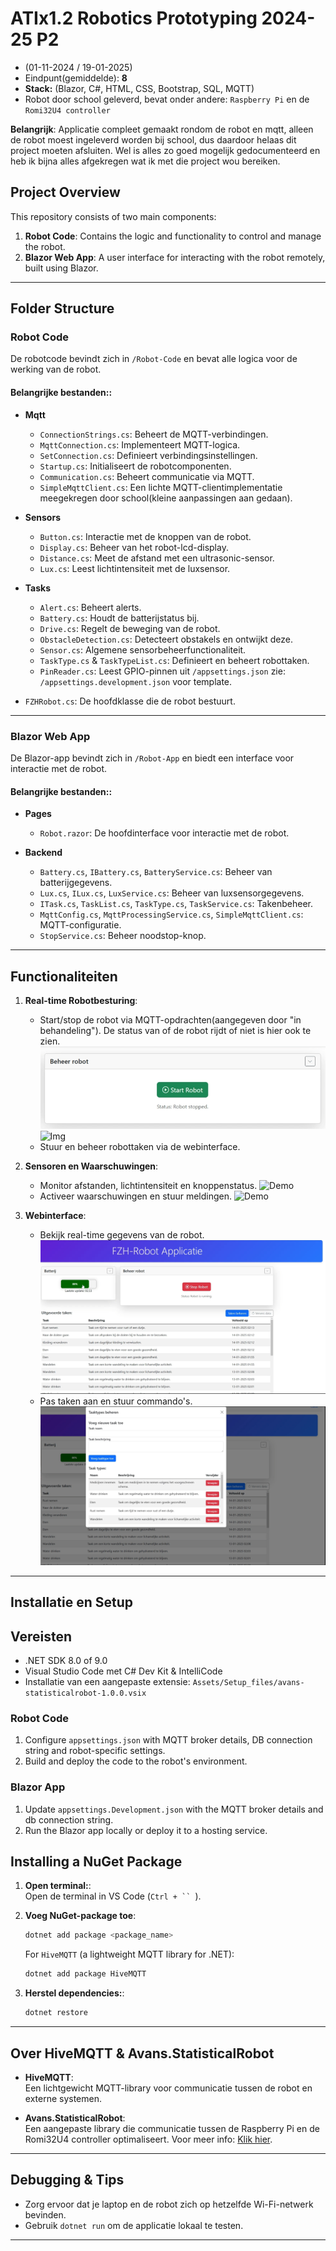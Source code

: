 # ATIx1.2 Robotics Prototyping 2024-25 P2
- (01-11-2024 / 19-01-2025)
- Eindpunt(gemiddelde): **8**
- **Stack:** (Blazor, C#, HTML, CSS, Bootstrap, SQL, MQTT)
- Robot door school geleverd, bevat onder andere: `Raspberry Pi` en de `Romi32U4 controller`

**Belangrijk**: Applicatie compleet gemaakt rondom de robot en mqtt, alleen de robot moest ingeleverd worden bij school, dus daardoor helaas dit project moeten afsluiten. Wel is alles zo goed mogelijk gedocumenteerd en heb ik bijna alles afgekregen wat ik met die project wou bereiken.

## Project Overview
This repository consists of two main components:

1. **Robot Code**: Contains the logic and functionality to control and manage the robot.
2. **Blazor Web App**: A user interface for interacting with the robot remotely, built using Blazor.

---

## Folder Structure

### **Robot Code**
De robotcode bevindt zich in `/Robot-Code` en bevat alle logica voor de werking van de robot.

#### **Belangrijke bestanden:**:

- **Mqtt**
  - `ConnectionStrings.cs`: Beheert de MQTT-verbindingen.
  - `MqttConnection.cs`: Implementeert MQTT-logica.
  - `SetConnection.cs`: Definieert verbindingsinstellingen.
  - `Startup.cs`: Initialiseert de robotcomponenten.
  - `Communication.cs`: Beheert communicatie via MQTT.
  - `SimpleMqttClient.cs`: Een lichte MQTT-clientimplementatie meegekregen door school(kleine aanpassingen aan gedaan).

- **Sensors**
  - `Button.cs`: Interactie met de knoppen van de robot.
  - `Display.cs`: Beheer van het robot-lcd-display.
  - `Distance.cs`: Meet de afstand met een ultrasonic-sensor.
  - `Lux.cs`: Leest lichtintensiteit met de luxsensor.

- **Tasks**
  - `Alert.cs`: Beheert alerts.
  - `Battery.cs`: Houdt de batterijstatus bij.
  - `Drive.cs`: Regelt de beweging van de robot.
  - `ObstacleDetection.cs`: Detecteert obstakels en ontwijkt deze.
  - `Sensor.cs`: Algemene sensorbeheerfunctionaliteit.
  - `TaskType.cs` & `TaskTypeList.cs`: Definieert en beheert robottaken.
  - `PinReader.cs`: Leest GPIO-pinnen uit `/appsettings.json` zie: `/appsettings.development.json` voor template.

- `FZHRobot.cs`: De hoofdklasse die de robot bestuurt.

---

### **Blazor Web App**
De Blazor-app bevindt zich in `/Robot-App` en biedt een interface voor interactie met de robot.
#### **Belangrijke bestanden:**:

- **Pages**
  - `Robot.razor`: De hoofdinterface voor interactie met de robot.

- **Backend**
  - `Battery.cs`, `IBattery.cs`, `BatteryService.cs`: Beheer van batterijgegevens.
  - `Lux.cs`, `ILux.cs`, `LuxService.cs`: Beheer van luxsensorgegevens.
  - `ITask.cs`, `TaskList.cs`, `TaskType.cs`, `TaskService.cs`: Takenbeheer.
  - `MqttConfig.cs`, `MqttProcessingService.cs`, `SimpleMqttClient.cs`: MQTT-configuratie.
  - `StopService.cs`: Beheer noodstop-knop.

---

## Functionaliteiten

1. **Real-time Robotbesturing**:
   - Start/stop de robot via MQTT-opdrachten(aangegeven door "in behandeling"). De status van of de robot rijdt of niet is hier ook te zien.
   ![Img](Assets/Readme_addons/Robot_status.PNG)
   ![Img](Assets/Readme_addons/In_behandeling.gif)
   - Stuur en beheer robottaken via de webinterface.

2. **Sensoren en Waarschuwingen**:
   - Monitor afstanden, lichtintensiteit en knoppenstatus.
   ![Demo](Assets/Readme_addons/Rondrij_mode.gif)
   - Activeer waarschuwingen en stuur meldingen.
   ![Demo](Assets/Readme_addons/Stilstaan_mode_taak.gif)

3. **Webinterface**:
   - Bekijk real-time gegevens van de robot.
![Img](Assets/Readme_addons/Webpagina.PNG)
   - Pas taken aan en stuur commando's.
![Img](Assets/Readme_addons/Taken_scherm.PNG)

---

## Installatie en Setup

## Vereisten
- .NET SDK 8.0 of 9.0
- Visual Studio Code met C# Dev Kit & IntelliCode
- Installatie van een aangepaste extensie: `Assets/Setup_files/avans-statisticalrobot-1.0.0.vsix`


### **Robot Code**
1. Configure `appsettings.json` with MQTT broker details, DB connection string and robot-specific settings.
2. Build and deploy the code to the robot's environment.

### **Blazor App**
1. Update `appsettings.Development.json` with the MQTT broker details and db connection string.
2. Run the Blazor app locally or deploy it to a hosting service.


## Installing a NuGet Package

1. **Open terminal:**:  
   Open de terminal in VS Code (`Ctrl + `` `).

2. **Voeg NuGet-package toe**:  
   ```bash
   dotnet add package <package_name>
   ```

   For `HiveMQTT` (a lightweight MQTT library for .NET):  
   ```bash
   dotnet add package HiveMQTT
   ```

3. **Herstel dependencies:**:  
   ```bash
   dotnet restore
   ```

---

##  Over HiveMQTT & Avans.StatisticalRobot

- **HiveMQTT**:  
  Een lichtgewicht MQTT-library voor communicatie tussen de robot en externe systemen.

- **Avans.StatisticalRobot**:  
  Een aangepaste library die communicatie tussen de Raspberry Pi en de Romi32U4 controller optimaliseert. Voor meer info: [Klik hier](https://www.nuget.org/packages/Avans.StatisticalRobot).

---

## Debugging & Tips

- Zorg ervoor dat je laptop en de robot zich op hetzelfde Wi-Fi-netwerk bevinden.
- Gebruik `dotnet run` om de applicatie lokaal te testen.

---
